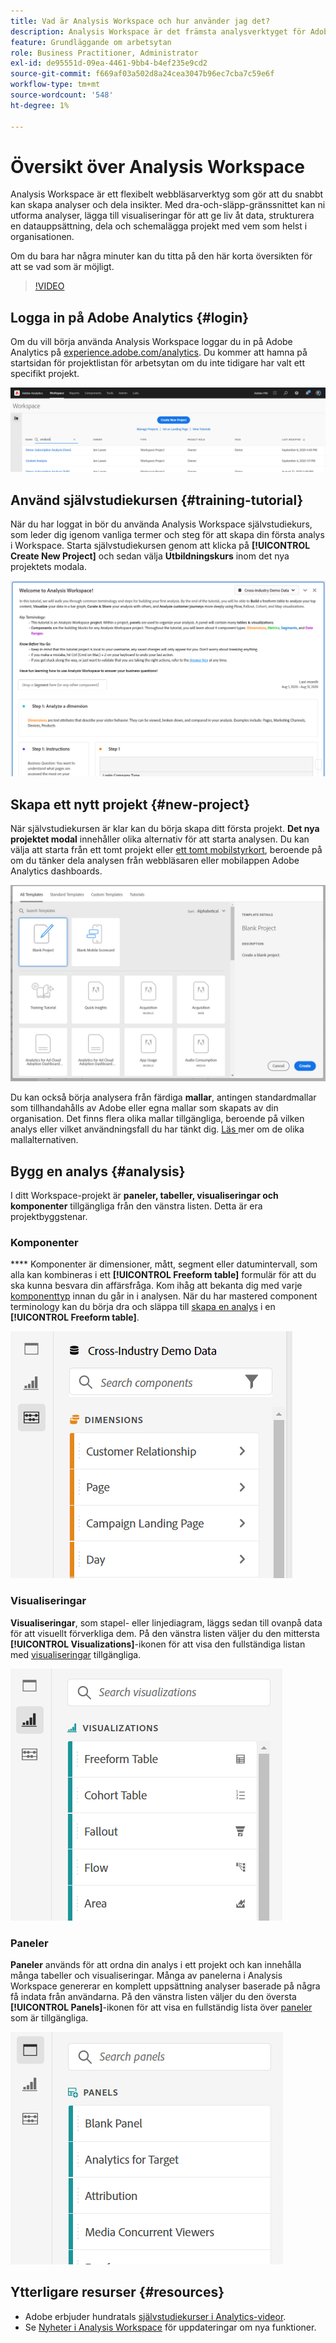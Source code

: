 ```yaml
---
title: Vad är Analysis Workspace och hur använder jag det?
description: Analysis Workspace är det främsta analysverktyget för Adobe Analytics. Här kan ni använda paneler, tabeller, visualiseringar och andra komponenter för att ge liv åt data, strukturera en datauppsättning, dela och schemalägga projekt, bland annat.
feature: Grundläggande om arbetsytan
role: Business Practitioner, Administrator
exl-id: de95551d-09ea-4461-9bb4-b4ef235e9cd2
source-git-commit: f669af03a502d8a24cea3047b96ec7cba7c59e6f
workflow-type: tm+mt
source-wordcount: '548'
ht-degree: 1%

---
```


# Översikt över Analysis Workspace

Analysis Workspace är ett flexibelt webbläsarverktyg som gör att du snabbt kan skapa analyser och dela insikter. Med dra-och-släpp-gränssnittet kan ni utforma analyser, lägga till visualiseringar för att ge liv åt data, strukturera en datauppsättning, dela och schemalägga projekt med vem som helst i organisationen.

Om du bara har några minuter kan du titta på den här korta översikten för att se vad som är möjligt.

>[!VIDEO](https://video.tv.adobe.com/v/26266/?quality=12)

## Logga in på Adobe Analytics {#login}

Om du vill börja använda Analysis Workspace loggar du in på Adobe Analytics på [experience.adobe.com/analytics](http://experience.adobe.com/analytics). Du kommer att hamna på startsidan för projektlistan för arbetsytan om du inte tidigare har valt ett specifikt projekt.

![](assets/login-analytics.png)

## Använd självstudiekursen {#training-tutorial}

När du har loggat in bör du använda Analysis Workspace självstudiekurs, som leder dig igenom vanliga termer och steg för att skapa din första analys i Workspace. Starta självstudiekursen genom att klicka på **[!UICONTROL Create New Project]** och sedan välja **Utbildningskurs** inom det nya projektets modala.

![](assets/training-tutorial.png)

## Skapa ett nytt projekt {#new-project}

När självstudiekursen är klar kan du börja skapa ditt första projekt. **Det nya projektet modal** innehåller olika alternativ för att starta analysen. Du kan välja att starta från ett tomt projekt eller [ett tomt mobilstyrkort](https://experienceleague.adobe.com/docs/analytics/analyze/mobapp/curator.html), beroende på om du tänker dela analysen från webbläsaren eller mobilappen Adobe Analytics dashboards.

![](assets/create-new-project.png)

Du kan också börja analysera från färdiga **mallar**, antingen standardmallar som tillhandahålls av Adobe eller egna mallar som skapats av din organisation. Det finns flera olika mallar tillgängliga, beroende på vilken analys eller vilket användningsfall du har tänkt dig. [Läs ](https://experienceleague.adobe.com/docs/analytics/analyze/analysis-workspace/build-workspace-project/starter-projects.html) mer om de olika mallalternativen.

## Bygg en analys {#analysis}

I ditt Workspace-projekt är **paneler, tabeller, visualiseringar och komponenter** tillgängliga från den vänstra listen. Detta är era projektbyggstenar.

### Komponenter

**** Komponenter är dimensioner, mått, segment eller datumintervall, som alla kan kombineras i ett  **[!UICONTROL Freeform table]** formulär för att du ska kunna besvara din affärsfråga. Kom ihåg att bekanta dig med varje [komponenttyp](/help/analyze/analysis-workspace/components/analysis-workspace-components.md) innan du går in i analysen. När du har mastered component terminology kan du börja dra och släppa till [skapa en analys](https://experienceleague.adobe.com/docs/analytics/analyze/analysis-workspace/build-workspace-project/t-freeform-project.html) i en **[!UICONTROL Freeform table]**.

![](assets/build-components.png)

### Visualiseringar

**Visualiseringar**, som stapel- eller linjediagram, läggs sedan till ovanpå data för att visuellt förverkliga dem. På den vänstra listen väljer du den mittersta **[!UICONTROL Visualizations]**-ikonen för att visa den fullständiga listan med [visualiseringar](https://experienceleague.adobe.com/docs/analytics/analyze/analysis-workspace/visualizations/freeform-analysis-visualizations.html) tillgängliga.

![](assets/build-visualizations.png)

### Paneler

**Paneler** används för att ordna din analys i ett projekt och kan innehålla många tabeller och visualiseringar. Många av panelerna i Analysis Workspace genererar en komplett uppsättning analyser baserade på några få indata från användarna. På den vänstra listen väljer du den översta **[!UICONTROL Panels]**-ikonen för att visa en fullständig lista över [paneler](https://experienceleague.adobe.com/docs/analytics/analyze/analysis-workspace/panels/panels.html) som är tillgängliga.

![](assets/build-panels.png)

## Ytterligare resurser {#resources}

* Adobe erbjuder hundratals [självstudiekurser i Analytics-videor](https://experienceleague.adobe.com/docs/analytics-learn/tutorials/overview.html).
* Se [Nyheter i Analysis Workspace](/help/analyze/analysis-workspace/new-features-in-analysis-workspace.md) för uppdateringar om nya funktioner.
